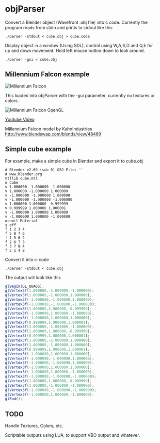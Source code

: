 # objParser

Convert a Blender object (Wavefront .obj file) into c code. Currently the program reads from stdin and prints to stdout like this

    ./parser -stdout < cube.obj > cube.code

Display object in a window (Using SDL), control using W,A,S,D and Q,E for up and down movement. Hold left mouse button down to look around.

    ./parser -gui < cube.obj

## Millennium Falcon example

![Millennium Falcon](http://vps.spekkio.se/bilder/falcon_render.jpg "Millennium Falcon Rendered in Blender")

This loaded into objParser with the -gui parameter, currently no textures or colors.

![Millennium Falcon OpenGL](http://vps.spekkio.se/bilder/falcon.gif "Millennium Falcon implemented in OpenGL c code")

<a href="https://www.youtube.com/watch?v=9wKkcZERKmM">Youtube Video</a>

Millennium Falcon model by KuhnIndustries
<a href="http://www.blendswap.com/blends/view/48469">http://www.blendswap.com/blends/view/48469</a>

## Simple cube example

For example, make a simple cube in Blender and export it to cube.obj

    # Blender v2.69 (sub 0) OBJ File: ''
    # www.blender.org
    mtllib cube.mtl
    o Cube
    v 1.000000 -1.000000 -1.000000
    v 1.000000 -1.000000 1.000000
    v -1.000000 -1.000000 1.000000
    v -1.000000 -1.000000 -1.000000
    v 1.000000 1.000000 -0.999999
    v 0.999999 1.000000 1.000001
    v -1.000000 1.000000 1.000000
    v -1.000000 1.000000 -1.000000
    usemtl Material
    s off
    f 1 2 3 4
    f 5 8 7 6
    f 1 5 6 2
    f 2 6 7 3
    f 3 7 8 4
    f 5 1 4 8

Convert it into c-code

    ./parser -stdout < cube.obj

The output will look like this

```javascript
glBegin(GL_QUADS);
glVertex3f(1.000000,-1.000000,-1.000000);
glVertex3f(1.000000,-1.000000,1.000000);
glVertex3f(-1.000000,-1.000000,1.000000);
glVertex3f(-1.000000,-1.000000,-1.000000);
glVertex3f(1.000000,1.000000,-0.999999);
glVertex3f(-1.000000,1.000000,-1.000000);
glVertex3f(-1.000000,1.000000,1.000000);
glVertex3f(0.999999,1.000000,1.000001);
glVertex3f(1.000000,-1.000000,-1.000000);
glVertex3f(1.000000,1.000000,-0.999999);
glVertex3f(0.999999,1.000000,1.000001);
glVertex3f(1.000000,-1.000000,1.000000);
glVertex3f(1.000000,-1.000000,1.000000);
glVertex3f(0.999999,1.000000,1.000001);
glVertex3f(-1.000000,1.000000,1.000000);
glVertex3f(-1.000000,-1.000000,1.000000);
glVertex3f(-1.000000,-1.000000,1.000000);
glVertex3f(-1.000000,1.000000,1.000000);
glVertex3f(-1.000000,1.000000,-1.000000);
glVertex3f(-1.000000,-1.000000,-1.000000);
glVertex3f(1.000000,1.000000,-0.999999);
glVertex3f(1.000000,-1.000000,-1.000000);
glVertex3f(-1.000000,-1.000000,-1.000000);
glVertex3f(-1.000000,1.000000,-1.000000);
glEnd();
```

## TODO

Handle Textures, Colors, etc.

Scriptable outputs using LUA, to support VBO output and whatever.
